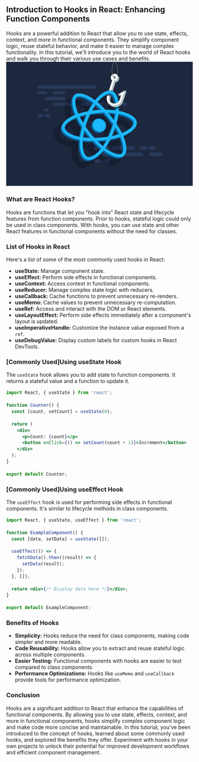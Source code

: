 ## Introduction to Hooks in React: Enhancing Function Components

Hooks are a powerful addition to React that allow you to use state, effects, context, and more in functional components. They simplify component logic, reuse stateful behavior, and make it easier to manage complex functionality. In this tutorial, we'll introduce you to the world of React hooks and walk you through their various use cases and benefits.
![](../Assets/React/react-hooks-best-practices-lead_.jpg)

### What are React Hooks?

Hooks are functions that let you "hook into" React state and lifecycle features from function components. Prior to hooks, stateful logic could only be used in class components. With hooks, you can use state and other React features in functional components without the need for classes.

### List of Hooks in React

Here's a list of some of the most commonly used hooks in React:

- **useState:** Manage component state.
- **useEffect:** Perform side effects in functional components.
- **useContext:** Access context in functional components.
- **useReducer:** Manage complex state logic with reducers.
- **useCallback:** Cache functions to prevent unnecessary re-renders.
- **useMemo:** Cache values to prevent unnecessary re-computation.
- **useRef:** Access and interact with the DOM or React elements.
- **useLayoutEffect:** Perform side effects immediately after a component's layout is updated.
- **useImperativeHandle:** Customize the instance value exposed from a `ref`.
- **useDebugValue:** Display custom labels for custom hooks in React DevTools.

### [Commonly Used]Using useState Hook

The `useState` hook allows you to add state to function components. It returns a stateful value and a function to update it.

```jsx
import React, { useState } from 'react';

function Counter() {
  const [count, setCount] = useState(0);

  return (
    <div>
      <p>Count: {count}</p>
      <button onClick={() => setCount(count + 1)}>Increment</button>
    </div>
  );
}

export default Counter;
```

### [Commonly Used]Using useEffect Hook

The `useEffect` hook is used for performing side effects in functional components. It's similar to lifecycle methods in class components.

```jsx
import React, { useState, useEffect } from 'react';

function ExampleComponent() {
  const [data, setData] = useState([]);

  useEffect(() => {
    fetchData().then((result) => {
      setData(result);
    });
  }, []);

  return <div>{/* Display data here */}</div>;
}

export default ExampleComponent;
```

### Benefits of Hooks

- **Simplicity:** Hooks reduce the need for class components, making code simpler and more readable.
- **Code Reusability:** Hooks allow you to extract and reuse stateful logic across multiple components.
- **Easier Testing:** Functional components with hooks are easier to test compared to class components.
- **Performance Optimizations:** Hooks like `useMemo` and `useCallback` provide tools for performance optimization.

### Conclusion

Hooks are a significant addition to React that enhance the capabilities of functional components. By allowing you to use state, effects, context, and more in functional components, hooks simplify complex component logic and make code more concise and maintainable. In this tutorial, you've been introduced to the concept of hooks, learned about some commonly used hooks, and explored the benefits they offer. Experiment with hooks in your own projects to unlock their potential for improved development workflows and efficient component management.